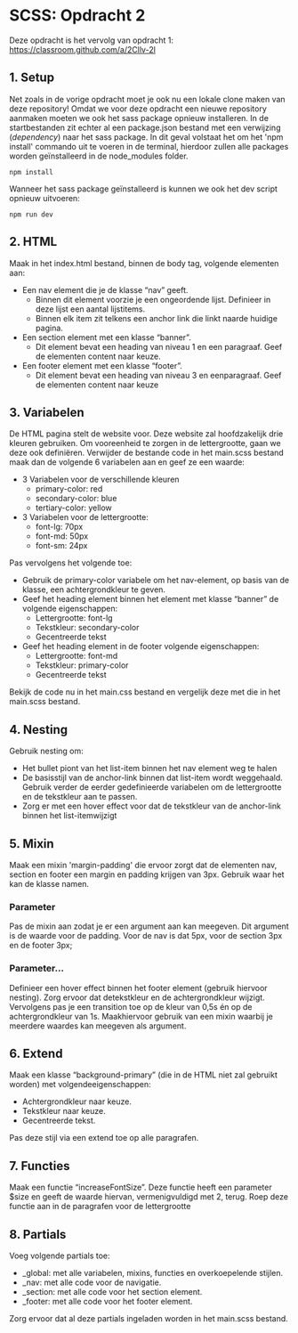 # SCSS: Opdracht 2

Deze opdracht is het vervolg van opdracht 1: https://classroom.github.com/a/2Cllv-2l

## 1. Setup
Net zoals in de vorige opdracht moet je ook nu een lokale clone maken van deze repository!
Omdat we voor deze opdracht een nieuwe repository aanmaken moeten we ook het sass package opnieuw installeren. 
In de startbestanden zit echter al een package.json bestand met een verwijzing (*dependency*) naar het sass package. 
In dit geval volstaat het om het 'npm install' commando uit te voeren in de terminal, hierdoor zullen alle packages worden geïnstalleerd in de node_modules folder.
    
    npm install

Wanneer het sass package geïnstalleerd is kunnen we ook het dev script opnieuw uitvoeren:

    npm run dev

## 2. HTML
Maak in het index.html bestand, binnen de body tag, volgende elementen aan:
- Een nav element die je de klasse “nav” geeft. 
  - Binnen dit element voorzie je een ongeordende lijst. Definieer in deze lijst een aantal lijstitems. 
  - Binnen elk item zit telkens een anchor link die linkt naarde huidige pagina.
- Een section element met een klasse “banner”. 
  - Dit element bevat een heading van niveau 1 en een paragraaf. Geef de elementen content naar keuze.
- Een footer element met een klasse “footer”. 
  - Dit element bevat een heading van niveau 3 en eenparagraaf. Geef de elementen content naar keuze

## 3. Variabelen
De HTML pagina stelt de website voor. Deze website zal hoofdzakelijk drie kleuren gebruiken. Om vooreenheid te zorgen in de lettergrootte, gaan we deze ook definiëren.
Verwijder de bestande code in het main.scss bestand maak dan de volgende 6 variabelen aan en geef ze een waarde:
- 3 Variabelen voor de verschillende kleuren
  - primary-color: red
  - secondary-color: blue
  - tertiary-color: yellow
- 3 Variabelen voor de lettergrootte:
  - font-lg: 70px
  - font-md: 50px
  - font-sm: 24px

Pas vervolgens het volgende toe:
- Gebruik de primary-color variabele om het nav-element, op basis van de klasse, een achtergrondkleur te geven.
- Geef het heading element binnen het element met klasse “banner” de volgende eigenschappen:
  - Lettergrootte: font-lg
  - Tekstkleur: secondary-color
  - Gecentreerde tekst
- Geef het heading element in de footer volgende eigenschappen:
  - Lettergrootte: font-md
  - Tekstkleur: primary-color
  - Gecentreerde tekst
 
Bekijk de code nu in het main.css bestand en vergelijk deze met die in het main.scss bestand.

## 4. Nesting
Gebruik nesting om:
- Het bullet piont van het list-item binnen het nav element weg te halen
- De basisstijl van de anchor-link binnen dat list-item wordt weggehaald. Gebruik verder de eerder gedefinieerde variabelen om de lettergrootte en de tekstkleur aan te passen.
- Zorg er met een hover effect voor dat de tekstkleur van de anchor-link binnen het list-itemwijzigt

## 5. Mixin
Maak een mixin 'margin-padding' die ervoor zorgt dat de elementen nav, section en footer een margin en padding krijgen van 3px. 
Gebruik waar het kan de klasse namen.

### Parameter
Pas de mixin aan zodat je er een argument aan kan meegeven. Dit argument is de waarde voor de padding.
Voor de nav is dat 5px, voor de section 3px en de footer 3px;

### Parameter...
Definieer een hover effect binnen het footer element (gebruik hiervoor nesting). 
Zorg ervoor dat detekstkleur en de achtergrondkleur wijzigt.
Vervolgens pas je een transition toe op de kleur van 0,5s én op de achtergrondkleur van 1s. 
Maakhiervoor gebruik van een mixin waarbij je meerdere waardes kan meegeven als argument.

## 6. Extend
Maak een klasse “background-primary” (die in de HTML niet zal gebruikt worden) met volgendeeigenschappen:
- Achtergrondkleur naar keuze.
- Tekstkleur naar keuze.
- Gecentreerde tekst.

Pas deze stijl via een extend toe op alle paragrafen.

## 7. Functies
Maak een functie “increaseFontSize”. 
Deze functie heeft een parameter $size en geeft de waarde hiervan, vermenigvuldigd met 2, terug.
Roep deze functie aan in de paragrafen voor de lettergrootte

## 8. Partials
Voeg volgende partials toe:
- _global: met alle variabelen, mixins, functies en overkoepelende stijlen.
- _nav: met alle code voor de navigatie.
- _section: met alle code voor het section element.
- _footer: met alle code voor het footer element.

Zorg ervoor dat al deze partials ingeladen worden in het main.scss bestand. 

